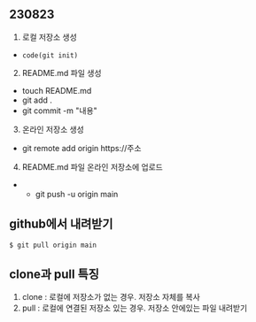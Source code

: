 ## 230823 ##

1. 로컬 저장소 생성
 - `code(git init)`
2. README.md 파일 생성<br>
 - touch README.md
 - git add .<br>
 - git commit -m "내용"

3. 온라인 저장소 생성
 - git remote add origin https://주소

4. README.md 파일 온라인 저장소에 업로드
 - - git push -u origin main
  
## github에서 내려받기 ##
``$ git pull origin main``

## clone과 pull 특징 ##
1. clone : 로컬에 저장소가 없는 경우.
   저장소 자체를 복사
2. pull : 로컬에 연결된 저장소 있는 경우.
   저장소 안에있는 파일 내려받기
